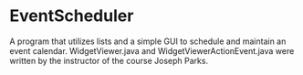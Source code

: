 # EventScheduler
A program that utilizes lists and a simple GUI to schedule and maintain an event calendar.
WidgetViewer.java and WidgetViewerActionEvent.java were written by the instructor of the course Joseph Parks.

